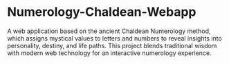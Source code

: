 # Numerology-Chaldean-Webapp
A web application based on the ancient Chaldean Numerology method, which assigns mystical values to letters and numbers to reveal insights into personality, destiny, and life paths. This project blends traditional wisdom with modern web technology for an interactive numerology experience.
